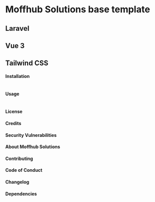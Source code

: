 # Moffhub Solutions base template
## Laravel

## Vue 3

## Tailwind CSS

#### Installation
```bash

```

#### Usage
```bash

```

#### License


#### Credits

#### Security Vulnerabilities

#### About Moffhub Solutions

#### Contributing


#### Code of Conduct


#### Changelog

#### Dependencies

